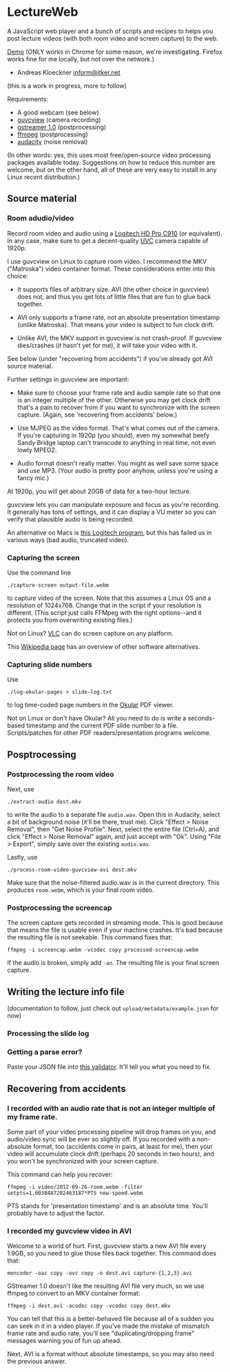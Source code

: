 # LectureWeb

A JavaScript web player and a bunch of scripts and recipes to helps you post
lecture videos (with both room video and screen capture) to the web.

[Demo](http://www.cims.nyu.edu/~kloeckner/hpc12-video/upload/html/player.html?descriptor=metadata/2012-09-05.json) (ONLY works in Chrome for some reason, we're investigating. Firefox works fine for me locally, but not over the network.)

- Andreas Kloeckner <inform@itker.net>

(this is a work in progress, more to follow)

Requirements:

* A good webcam (see below)
* [guvcview](http://guvcview.sourceforge.net/) (camera recording)
* [gstreamer 1.0](http://gstreamer.org) (postprocessing)
* [ffmpeg](http://ffmpeg.org) (postprocessing)
* [audacity](http://audacity.sourceforge.net/) (noise removal)

(In other words: yes, this uses most free/open-source video processing packages
available today. Suggestions on how to reduce this number are welcome, but on
the other hand, all of these are very easy to install in any Linux recent
distribution.)

## Source material

### Room adudio/video

Record room video and audio using a [Logitech HD Pro
C910](http://www.amazon.com/Logitech-HD-Pro-Webcam-C910/dp/B003M2YT96)  (or
equivalent). In any case, make sure to get a decent-quality
[UVC](https://en.wikipedia.org/wiki/USB_video_device_class) camera capable of
1920p.

I use guvcview on Linux to capture room video. I recommend the MKV
("Matroska") video container format.  These considerations enter into this
choice:

* It supports files of arbitrary size. AVI (the other choice in guvcview)
  does not, and thus you get lots of little files that are fun to glue back
  together.

* AVI only supports a frame rate, not an absolute presentation timestamp
  (unlike Matroska). That means your video is subject to fun clock drift.

* Unlike AVI, the MKV support in guvcview is not crash-proof. If guvcview
  dies/crashes (it hasn't yet for me), it will take your video with it.

See below (under "recovering from accidents") if you've already got AVI source
material.

Further settings in guvcview are important:

* Make sure to choose your frame rate and audio sample rate so that one is
  an integer multiple of the other. Otherwise you may get clock drift
  that's a pain to recover from if you want to synchronize with the screen
  capture. (Again, see 'recovering from accidents' below.)

* Use MJPEG as the video format. That's what comes out of the camera. If
  you're capturing in 1920p (you should), even my somewhat beefy Sandy
  Bridge laptop can't transcode to anything in real time, not even lowly
  MPEG2.

* Audio format doesn't really matter. You might as well save some space and
  use MP3. (Your audio is pretty poor anyhow, unless you're using a fancy
  mic.)

At 1920p, you will get about 20GB of data for a two-hour lecture.

guvcview lets you can manipulate exposure and focus as you're recording. It
generally has tons of settings, and it can display a VU meter so you can verify
that plausible audio is being recorded.

An alternative on Macs is [this Logitech
program](http://www.logitech.com/en-us/435/6816?section=downloads&bit=&osid=9),
but this has failed us in various ways (bad audio, truncated video).

### Capturing the screen

Use the command line

    ./capture-screen output-file.webm

to capture video of the screen. Note that this assumes a Linux OS and a
resolution of 1024x768. Change that in the script if your resolution is
different. (This script just calls FFMpeg with the right options--and it
protects you from overwriting existing files.)

Not on Linux? [VLC](http://www.wikihow.com/Screen-Capture-to-File-Using-VLC)
can do screen capture on any platform.

This [Wikipedia
page](https://en.wikipedia.org/wiki/Comparison_of_screencasting_software) has
an overview of other software alternatives.

### Capturing slide numbers

Use

    ./log-okular-pages > slide-log.txt

to log time-coded page numbers in the
[Okular](https://en.wikipedia.org/wiki/Okular) PDF viewer.

Not on Linux or don't have Okular? All you need to do is write a seconds-based
timestamp and the current PDF slide number to a file. Scripts/patches for other
PDF readers/presentation programs welcome.

## Posptrocessing

### Postprocessing the room video


Next, use

    ./extract-audio dest.mkv

to write the audio to a separate file `audio.wav`. Open this in Audacity,
select a bit of background noise (it'll be there, trust me). Click "Effect >
Noise Removal", then "Get Noise Profile". Next, select the entire file
(Ctrl+A), and click "Effect > Noise Removal" again, and just accept with "Ok".
Using "File > Export", simply save over the existing `audio.wav`.

Lastly, use

    ./process-room-video-guvcview-avi dest.mkv

Make sure that the noise-filtered audio.wav is in the current directory. This produces
`room.webm`, which is your final room video.

### Postprocessing the screencap

The screen capture gets recorded in streaming mode. This is good because that
means the file is usable even if your machine crashes. It's bad because the
resulting file is not seekable. This command fixes that:

    ffmpeg -i screencap.webm -vcodec copy processed-screencap.webm

If the audio is broken, simply add `-an`. The resulting file is your final
screen capture.

## Writing the lecture info file

(documentation to follow, just check out `upload/metadata/example.json` for now)

### Processing the slide log

### Getting a parse error?

Paste your JSON file into [this validator](http://jsonlint.com/). It'll tell
you what you need to fix.

## Recovering from accidents

### I recorded with an audio rate that is not an integer multiple of my frame rate.

Some part of your video processing pipeline will drop frames on you, and
audio/video sync will be ever so slightly off. If you recorded with a
non-absolute format, too (accidents come in pairs, at least for me), then
your video will accumulate clock drift (perhaps 20 seconds in two hours),
and you won't be synchronized with your screen capture.

This command can help you recover:

    ffmpeg -i video/2012-09-26-room.webm -filter setpts=1.0038487282463187*PTS new-speed.webm

PTS stands for 'presentation timestamp' and is an absolute time. You'll
probably have to adjust the factor.

### I recorded my guvcview video in AVI

Welcome to a world of hurt. First, guvcview starts a new AVI file every
1.9GB, so you need to glue those files back together.  This command does that:

    mencoder -oac copy -ovc copy -o dest.avi capture-{1,2,3}.avi

GStreamer 1.0 doesn't like the resulting AVI file very much, so we use ffmpeg
to convert to an MKV container format:

    ffmpeg -i dest.avi -acodec copy -vcodec copy dest.mkv

You can tell that this is a better-behaved file because all of a sudden you can
seek in it in a video player. If you've made the mistake of mismatch frame
rate and audio rate, you'll see "duplicating/dropping frame" messages
warning you of fun up ahead.

Next, AVI is a format without absolute timestamps, so you may also need the
previous answer.
